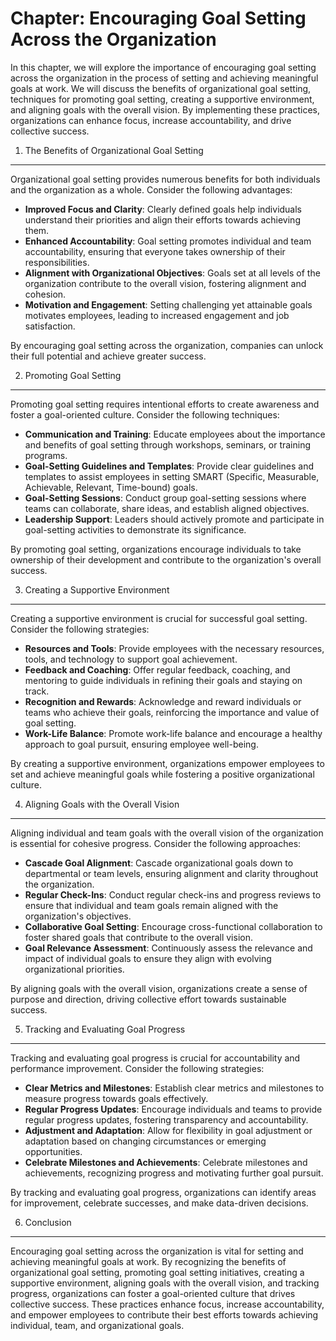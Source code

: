 Chapter: Encouraging Goal Setting Across the Organization
=========================================================

In this chapter, we will explore the importance of encouraging goal setting across the organization in the process of setting and achieving meaningful goals at work. We will discuss the benefits of organizational goal setting, techniques for promoting goal setting, creating a supportive environment, and aligning goals with the overall vision. By implementing these practices, organizations can enhance focus, increase accountability, and drive collective success.

1. The Benefits of Organizational Goal Setting
----------------------------------------------

Organizational goal setting provides numerous benefits for both individuals and the organization as a whole. Consider the following advantages:

* **Improved Focus and Clarity**: Clearly defined goals help individuals understand their priorities and align their efforts towards achieving them.
* **Enhanced Accountability**: Goal setting promotes individual and team accountability, ensuring that everyone takes ownership of their responsibilities.
* **Alignment with Organizational Objectives**: Goals set at all levels of the organization contribute to the overall vision, fostering alignment and cohesion.
* **Motivation and Engagement**: Setting challenging yet attainable goals motivates employees, leading to increased engagement and job satisfaction.

By encouraging goal setting across the organization, companies can unlock their full potential and achieve greater success.

2. Promoting Goal Setting
-------------------------

Promoting goal setting requires intentional efforts to create awareness and foster a goal-oriented culture. Consider the following techniques:

* **Communication and Training**: Educate employees about the importance and benefits of goal setting through workshops, seminars, or training programs.
* **Goal-Setting Guidelines and Templates**: Provide clear guidelines and templates to assist employees in setting SMART (Specific, Measurable, Achievable, Relevant, Time-bound) goals.
* **Goal-Setting Sessions**: Conduct group goal-setting sessions where teams can collaborate, share ideas, and establish aligned objectives.
* **Leadership Support**: Leaders should actively promote and participate in goal-setting activities to demonstrate its significance.

By promoting goal setting, organizations encourage individuals to take ownership of their development and contribute to the organization's overall success.

3. Creating a Supportive Environment
------------------------------------

Creating a supportive environment is crucial for successful goal setting. Consider the following strategies:

* **Resources and Tools**: Provide employees with the necessary resources, tools, and technology to support goal achievement.
* **Feedback and Coaching**: Offer regular feedback, coaching, and mentoring to guide individuals in refining their goals and staying on track.
* **Recognition and Rewards**: Acknowledge and reward individuals or teams who achieve their goals, reinforcing the importance and value of goal setting.
* **Work-Life Balance**: Promote work-life balance and encourage a healthy approach to goal pursuit, ensuring employee well-being.

By creating a supportive environment, organizations empower employees to set and achieve meaningful goals while fostering a positive organizational culture.

4. Aligning Goals with the Overall Vision
-----------------------------------------

Aligning individual and team goals with the overall vision of the organization is essential for cohesive progress. Consider the following approaches:

* **Cascade Goal Alignment**: Cascade organizational goals down to departmental or team levels, ensuring alignment and clarity throughout the organization.
* **Regular Check-Ins**: Conduct regular check-ins and progress reviews to ensure that individual and team goals remain aligned with the organization's objectives.
* **Collaborative Goal Setting**: Encourage cross-functional collaboration to foster shared goals that contribute to the overall vision.
* **Goal Relevance Assessment**: Continuously assess the relevance and impact of individual goals to ensure they align with evolving organizational priorities.

By aligning goals with the overall vision, organizations create a sense of purpose and direction, driving collective effort towards sustainable success.

5. Tracking and Evaluating Goal Progress
----------------------------------------

Tracking and evaluating goal progress is crucial for accountability and performance improvement. Consider the following strategies:

* **Clear Metrics and Milestones**: Establish clear metrics and milestones to measure progress towards goals effectively.
* **Regular Progress Updates**: Encourage individuals and teams to provide regular progress updates, fostering transparency and accountability.
* **Adjustment and Adaptation**: Allow for flexibility in goal adjustment or adaptation based on changing circumstances or emerging opportunities.
* **Celebrate Milestones and Achievements**: Celebrate milestones and achievements, recognizing progress and motivating further goal pursuit.

By tracking and evaluating goal progress, organizations can identify areas for improvement, celebrate successes, and make data-driven decisions.

6. Conclusion
-------------

Encouraging goal setting across the organization is vital for setting and achieving meaningful goals at work. By recognizing the benefits of organizational goal setting, promoting goal setting initiatives, creating a supportive environment, aligning goals with the overall vision, and tracking progress, organizations can foster a goal-oriented culture that drives collective success. These practices enhance focus, increase accountability, and empower employees to contribute their best efforts towards achieving individual, team, and organizational goals.
